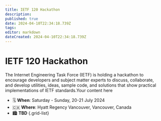```yaml
---
title: IETF 120 Hackathon
description: 
published: true
date: 2024-04-10T22:34:18.739Z
tags: 
editor: markdown
dateCreated: 2024-04-10T22:34:18.739Z
---
```


# IETF 120 Hackathon
The Internet Engineering Task Force (IETF) is holding a hackathon to encourage developers and subject matter experts to discuss, collaborate, and develop utilities, ideas, sample code, and solutions that show practical implementations of IETF standards.Your content here

* :spiral_calendar: **When**: Saturday - Sunday, 20-21 July 2024
* :canada: **Where**: Hyatt Regency Vancouver, Vancouver, Canada
* :cityscape: **TBD**
{.grid-list}

